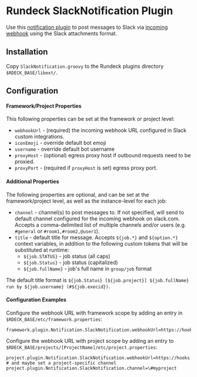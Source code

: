 # Rundeck SlackNotification Plugin

Use this [notification plugin][1] to post messages to Slack via
[incoming webhook][2] using the Slack attachments format.

## Installation

Copy `SlackNotification.groovy` to the Rundeck plugins directory `$RDECK_BASE/libext/`.

## Configuration

#### Framework/Project Properties
This following properties can be set at the framework or project level:
* `webhookUrl` - (required) the incoming webhook URL configured in Slack custom integrations.
* `iconEmoji` - override default bot emoji
* `username` - override default bot username
* `proxyHost` - (optional) egress proxy host if outbound requests need to be proxied.
* `proxyPort` - (required if `proxyHost` is set) egress proxy port.

#### Additional Properties
The following properties are optional, and can be set at the framework/project
level, as well as the instance-level for each job:
* `channel` - channel(s) to post messages to. If not specified, will send to default
  channel configured for the incoming webhook on slack.com. Accepts a comma-delimited
  list of multiple channels and/or users (e.g. `#general` or `#room1,#room2,@user1`).
* `title` - default title for message. Accepts `${job.*}` and `${option.*}` context
  variables, in addition to the following custom tokens that will be substituted
  at runtime:
  * `${job.STATUS}` - job status (all caps)
  * `${job.Status}` - job status (capitalized)
  * `${job.fullName}` - job's full name in `group/job` format

The default title format is `${job.Status} [${job.project}] ${job.fullName} run by ${job.username} (#${job.execid})`.

#### Configuration Examples
Configure the webhook URL with framework scope by adding an entry in
`$RDECK_BASE/etc/framework.properties`:
```
framework.plugin.Notification.SlackNotification.webhookUrl=https://hooks.slack.com/services/T00000000/B00000000/XXXXXXXXXXXXXXXXXXXXXXXX
```
Configure the webhook URL with project scope by adding an entry to
`$RDECK_BASE/projects/[ProjectName]/etc/project.properties`:
```
project.plugin.Notification.SlackNotification.webhookUrl=https://hooks.slack.com/services/T00000000/B00000000/XXXXXXXXXXXXXXXXXXXXXXXX
# and maybe set a project-specific channel
project.plugin.Notification.SlackNotification.channel=\#myproject
```

[1]: http://rundeck.org/docs/developer/notification-plugin-development.html
[2]: https://api.slack.com/incoming-webhooks
